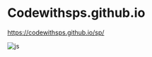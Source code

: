 # Codewithsps.github.io  
<a herf="https://codewithsps.github.io/sps/">https://codewithsps.github.io/sp/</a> 
<br>

<img src="https://github.com/Codewithsps/sps/blob/5e112239bfd50f359ade71f5636e50f61cb6e1eb/photos/codewithsps.png" alt="js" >


